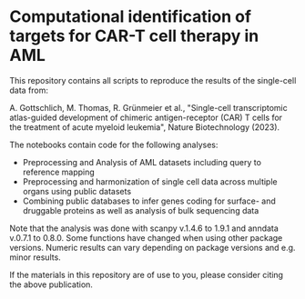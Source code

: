 # Computational identification of targets for CAR-T cell therapy in AML

This repository contains all scripts to reproduce the results of the single-cell data from: 

A. Gottschlich, M. Thomas, R. Grünmeier et al., "Single-cell transcriptomic atlas-guided development of chimeric antigen-receptor (CAR) T cells for the treatment of acute myeloid leukemia", Nature Biotechnology (2023).

The notebooks contain code for the following analyses:

- Preprocessing and Analysis of AML datasets including query to reference mapping
- Preprocessing and harmonization of single cell data across multiple organs using public datasets
- Combining public databases to infer genes coding for surface- and druggable proteins as well as analysis of bulk sequencing data

Note that the analysis was done with scanpy v.1.4.6 to 1.9.1 and anndata v.0.7.1 to 0.8.0. Some functions have changed when using other package versions. 
Numeric results can vary depending on package versions and e.g. minor results.

If the materials in this repository are of use to you, please consider citing the above publication.
